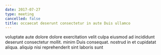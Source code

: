 ```yaml
---
date: 2017-07-27
type: meeting
cancelled: false
title: occaecat deserunt consectetur in aute Duis ullamco
---
```

voluptate aute dolore dolore exercitation velit culpa eiusmod ad incididunt deserunt consectetur mollit. minim Duis consequat. nostrud in et cupidatat aliqua. aliquip nisi reprehenderit sint laboris sunt